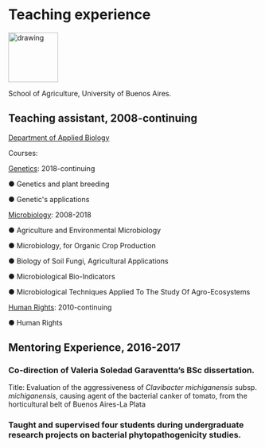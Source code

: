 # Teaching experience
[<img src="https://user-images.githubusercontent.com/57723790/68997504-1fc70d00-0886-11ea-8e3d-3eb1d24b69d2.jpg" alt="drawing" width="100"/>](https://agro.uba.ar/)

School of Agriculture, University of Buenos Aires.


## Teaching assistant,	2008-continuing

[Department of Applied Biology](https://agro.uba.ar/departamentos/biologia)

Courses:

[Genetics](https://agro.uba.ar/catedras/genetica): 2018-continuing

●	Genetics and plant breeding

●	Genetic's applications 

[Microbiology](https://agro.uba.ar/catedras/microbiologia_agricola): 2008-2018

●	Agriculture and Environmental Microbiology

●	Microbiology, for Organic Crop Production

●	Biology of Soil Fungi, Agricultural Applications

●	Microbiological Bio-Indicators

●	Microbiological Techniques Applied To The Study Of Agro-Ecosystems

[Human Rights](https://www.agro.uba.ar/GET/ddhh): 2010-continuing

●	Human Rights


## Mentoring Experience, 	2016-2017

### Co-direction of Valeria Soledad Garaventta’s BSc dissertation.
Title: Evaluation of the aggressiveness of *Clavibacter michiganensis* subsp. *michiganensis*, causing agent of the bacterial canker of tomato, from the horticultural belt of Buenos Aires-La Plata

### Taught and supervised four students during undergraduate research projects on bacterial phytopathogenicity studies.	
